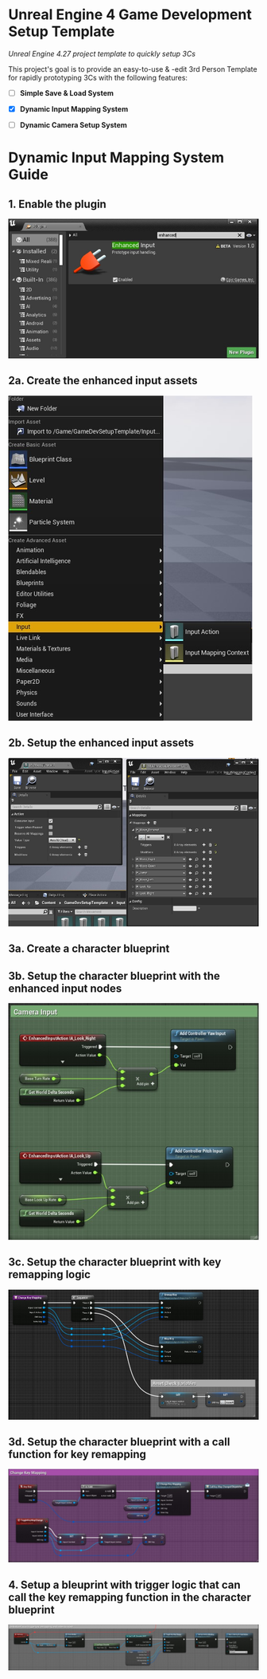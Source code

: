 # Unreal Engine 4 Game Development Setup Template
*Unreal Engine 4.27 project template to quickly setup 3Cs*

This project's goal is to provide an easy-to-use & -edit 3rd Person Template for rapidly prototyping 3Cs with the following features:
- [ ] **Simple Save & Load System**
- [x] **Dynamic Input Mapping System**
- [ ] **Dynamic Camera Setup System**


# Dynamic Input Mapping System Guide

## 1. Enable the plugin
![plugin-image](/guide/enhanced_input_remapping_system/2-plugin.jpg)


## 2a. Create the enhanced input assets
![asset-creation-image](/guide/enhanced_input_remapping_system/3-asset-creation.jpg)


## 2b. Setup the enhanced input assets
![asset-creation-image](/guide/enhanced_input_remapping_system/4-assets-setup.jpg)

## 3a. Create a character blueprint


## 3b. Setup the character blueprint with the enhanced input nodes
![asset-creation-image](/guide/enhanced_input_remapping_system/5-bp-setup.jpg)


## 3c. Setup the character blueprint with key remapping logic
![asset-creation-image](/guide/enhanced_input_remapping_system/6-key-remapping-logic.jpg)


## 3d. Setup the character blueprint with a call function for key remapping
![asset-creation-image](/guide/enhanced_input_remapping_system/7-key-remapping-setup.jpg)


## 4. Setup a bleuprint with trigger logic that can call the key remapping function in the character blueprint
![asset-creation-image](/guide/enhanced_input_remapping_system/8-trigger-key-remapping.jpg)